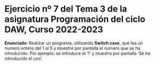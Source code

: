 # Ejercicio nº 7 del Tema 3 de la asignatura Programación del ciclo DAW, Curso 2022-2023
**Enunciado**: Realizar un programa, utilizando **Switch case**, que lea un numero entero del 1 al 5 y muestre por pantalla el número que se ha introducido. 
Por ejemplo: se introduce el ‘1’ y muestra por pantalla ‘Se ha introducido el uno’.